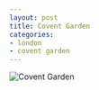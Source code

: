 ```yaml
---
layout: post
title: Covent Garden
categories:
- london
- covent garden
---
```

![Covent Garden](http://farm8.staticflickr.com/7303/9241295681_7e1195a50f_o.jpg)
